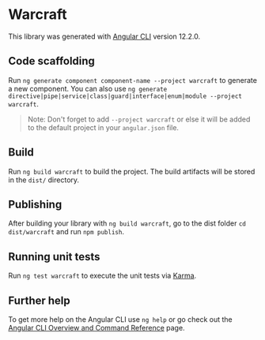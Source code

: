 # Warcraft

This library was generated with [Angular CLI](https://github.com/angular/angular-cli) version 12.2.0.

## Code scaffolding

Run `ng generate component component-name --project warcraft` to generate a new component. You can also use `ng generate directive|pipe|service|class|guard|interface|enum|module --project warcraft`.
> Note: Don't forget to add `--project warcraft` or else it will be added to the default project in your `angular.json` file. 

## Build

Run `ng build warcraft` to build the project. The build artifacts will be stored in the `dist/` directory.

## Publishing

After building your library with `ng build warcraft`, go to the dist folder `cd dist/warcraft` and run `npm publish`.

## Running unit tests

Run `ng test warcraft` to execute the unit tests via [Karma](https://karma-runner.github.io).

## Further help

To get more help on the Angular CLI use `ng help` or go check out the [Angular CLI Overview and Command Reference](https://angular.io/cli) page.
